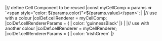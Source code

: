 <framework-specific-section frameworks="javascript">
<snippet transform={false}>
|// define Cell Component to be reused
|const myCellComp = params => `&lt;span style="color: ${params.color}">${params.value}&lt;/span>`;
|
|// use with a colour
|colDef.cellRenderer = myCellComp;
|colDef.cellRendererParams = {
|    color: 'guinnessBlack'
|}
|
|// use with another colour
|colDef.cellRenderer = myCellRenderer;
|colDef.cellRendererParams = {
|    color: 'irishGreen'
|}
</snippet>
</framework-specific-section>